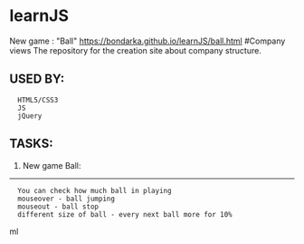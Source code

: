 # learnJS
New game : "Ball"   https://bondarka.github.io/learnJS/ball.html
#Company views
The repository for the 	creation site about company 	structure.

USED BY: 
------------ 


      HTML5/CSS3          
      JS
      jQuery

TASKS: 
------------ 

1. New game Ball:
------------------------------------------------------------------------ 

      You can check how much ball in playing
      mouseover - ball jumping
      mouseout - ball stop
      different size of ball - every next ball more for 10%
      
ml
